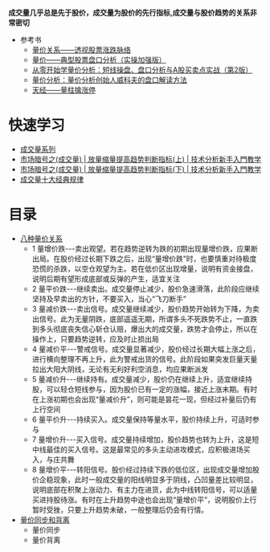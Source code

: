 **成交量几乎总是先于股价，成交量为股价的先行指标,成交量与股价趋势的关系非常密切**
  * 参考书
    * [量价关系——透视股票涨跌脉络](https://weread.qq.com/web/reader/99c32e60813ab9510g0131f4)
    * [量价——典型股票盘口分析（实操加强版）](https://weread.qq.com/web/reader/c86321205cab62c860f8b52)
    * [从零开始学量价分析：短线操盘、盘口分析与A股买卖点实战（第2版）](https://weread.qq.com/web/reader/5f33209072040afd5f3980b)
    * [量价分析：量价分析创始人威科夫的盘口解读方法](https://weread.qq.com/web/reader/20832bf071f8f05c208da05)
    * [天经——量柱擒涨停](https://weread.qq.com/web/reader/36e325105c5f5936e458a40)
     
# 快速学习
* [成交量系列](http://www.net767.com/gupiao/chengjiaoliang/)
* [市场暗号之(成交量) | 放量缩量提高趋势判断指标(上) | 技术分析新手入門教学](https://www.youtube.com/watch?v=Lr1St92sIaQ)
* [市场暗号之(成交量) | 放量缩量提高趋势判断指标(下) | 技术分析新手入門教学](https://www.youtube.com/watch?v=JhJyddwQJuk)
* [成交量十大经典规律](https://www.youtube.com/watch?v=AV4p3JE9qZ4)

# 目录
* [八种量价关系](https://weread.qq.com/web/reader/c36325e07249f5bbc36bc3fkd6432e00228d645920e3401)
  * 1 量增价跌---卖出观望。若在趋势逆转为跌的初期出现量增价跌，应果断出局。在股价经过长期下跌之后，出现“量增价跌”时，也要慎重对待极度恐慌的杀跌，以空仓观望为主。若在低价区出现增量，说明有资金接盘，说明后期有望形成底部或反弹的产生，适宜关注
  * 2 量平价跌---继续卖出。成交量停止减少，股价急速滑落，此阶段应继续坚持及早卖出的方针，不要买入，当心“飞刀断手”​
  * 3 量减价跌---卖出信号。成交量继续减少，股价趋势开始转为下降，为卖出信号。此为无量阴跌，底部遥遥无期，所谓多头不死跌势不止，一直跌到多头彻底丧失信心斩仓认赔，爆出大的成交量，跌势才会停止，所以在操作上，只要趋势逆转，应及时止损出局
  * 4 量减价平---警戒信号。成交量显著减少，股价经过长期大幅上涨之后，进行横向整理不再上升，此为警戒出货的信号。此阶段如果突发巨量天量拉出大阳大阴线，无论有无利好利空消息，均应果断派发
  * 5 量减价升---继续持有。成交量减少，股价仍在继续上升，适宜继续持股，可以轻仓短线参与，因为股价已有一定的涨幅，接近上涨末期。有时在上涨初期也会出现“量减价升”​，则可能是昙花一现，但经过补量后仍有上行空间
  * 6 量平价升---持续买入。成交量保持等量水平，股价持续上升，可适时参与
  * 7 量增价升---买入信号。成交量持续增加，股价趋势也转为上升，这是短中线最佳的买入信号。这是最常见的多头主动进攻模式，应积极进场买入，与庄共舞
  * 8 量增价平---转阳信号。股价经过持续下跌的低位区，出现成交量增加股价企稳现象，此时一般成交量的阳线明显多于阴线，凸凹量差比较明显，说明底部在积聚上涨动力、有主力在进货，此为中线转阳信号，可以适量买进持股待涨。有时在上升趋势中途也会出现“量增价平”​，说明股价上行暂时受挫，只要上升趋势未破，一般整理后仍会有行情。
* [量价同步和背离](https://weread.qq.com/web/reader/c36325e07249f5bbc36bc3fkd6432e00228d645920e3401)
  * 量价同步
  * 量价背离 
